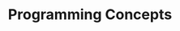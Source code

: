 ---
template: exercise
title: Programming Concepts
level: 2
exercise: 1
category: ImagiCharm
tags: ['Level 2']
---
